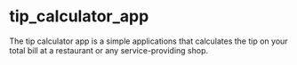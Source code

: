 # tip_calculator_app
The tip calculator app is a simple applications that calculates the tip on your total bill at a restaurant or any service-providing shop.
